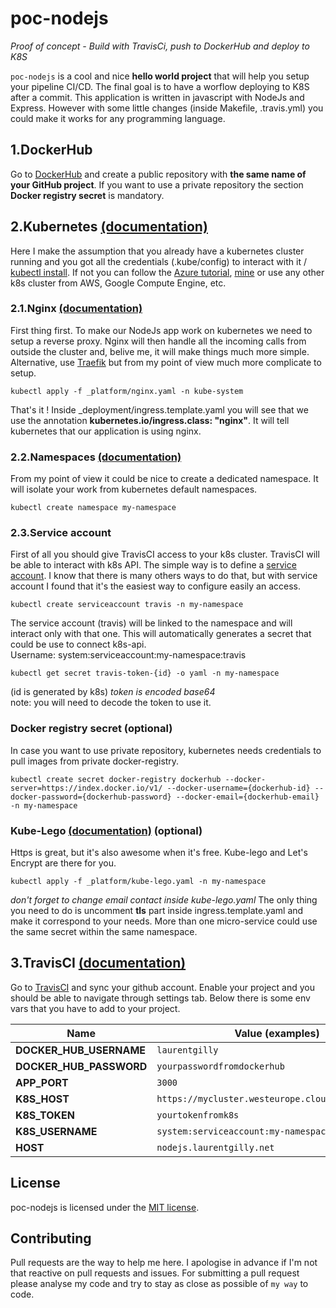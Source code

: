 # poc-nodejs
*Proof of concept - Build with TravisCi, push to DockerHub and deploy to K8S*

`poc-nodejs` is a cool and nice **hello world project** that will help you setup your pipeline CI/CD. The final goal 
is to have a worflow deploying to K8S after a commit. This application is written in javascript with NodeJs and Express. However with some little changes (inside Makefile, .travis.yml) you could make it works for any programming language.

## 1.DockerHub
Go to [DockerHub](https://hub.docker.com/) and create a public repository with __the same name of your GitHub project__.
If you want to use a private repository the section __Docker registry secret__ is mandatory.

## 2.Kubernetes [(documentation)](https://kubernetes.io/docs/home/)
Here I make the assumption that you already have a kubernetes cluster running and you got all the credentials (.kube/config) to interact with it / [kubectl install](https://kubernetes.io/docs/tasks/tools/install-kubectl/). If not you can follow the [Azure tutorial](https://docs.microsoft.com/en-us/azure/container-service/kubernetes/container-service-kubernetes-walkthrough), [mine](https://medium.com/@aboycandream/deploy-an-azure-k8s-cluster-in-30sec-c1eed1edd841) or use any other k8s cluster from AWS, Google Compute Engine, etc.

### 2.1.Nginx [(documentation)](https://www.nginx.com/resources/wiki/)
First thing first. To make our NodeJs app work on kubernetes we need to setup a reverse proxy. Nginx will then handle all the incoming calls from outside the cluster and, belive me, it will make things much more simple. Alternative, use [Traefik](https://docs.traefik.io/) but from my point of view much more complicate to setup.
```
kubectl apply -f _platform/nginx.yaml -n kube-system
```
That's it ! Inside _deployment/ingress.template.yaml you will see that we use the annotation __kubernetes.io/ingress.class: "nginx"__. It will tell kubernetes that our application is using nginx.

### 2.2.Namespaces [(documentation)](https://kubernetes.io/docs/concepts/overview/working-with-objects/namespaces/)
From my point of view it could be nice to create a dedicated namespace. It will isolate your work from kubernetes default namespaces.
```
kubectl create namespace my-namespace
```

### 2.3.Service account
First of all you should give TravisCI access to your k8s cluster. TravisCI will be able to interact with k8s API. The simple way is to define a [service account](https://kubernetes.io/docs/tasks/configure-pod-container/configure-service-account/). I know that there is many others ways to do that, but with service account I found that it's the easiest way to configure easily an access.
```
kubectl create serviceaccount travis -n my-namespace
```
The service account (travis) will be linked to the namespace and will interact only with that one.
This will automatically generates a secret that could be use to connect k8s-api.  
Username: system:serviceaccount:my-namespace:travis  
```
kubectl get secret travis-token-{id} -o yaml -n my-namespace
```
(id is generated by k8s) *token is encoded base64*  
note: you will need to decode the token to use it.

### Docker registry secret (optional)
In case you want to use private repository, kubernetes needs credentials to pull images from private docker-registry.  
```
kubectl create secret docker-registry dockerhub --docker-server=https://index.docker.io/v1/ --docker-username={dockerhub-id} --docker-password={dockerhub-password} --docker-email={dockerhub-email} -n my-namespace
```

### Kube-Lego [(documentation)](https://github.com/jetstack/kube-lego) (optional)
Https is great, but it's also awesome when it's free. Kube-lego and Let's Encrypt are there for you.
```
kubectl apply -f _platform/kube-lego.yaml -n my-namespace
```
*don't forget to change email contact inside kube-lego.yaml*
The only thing you need to do is uncomment __tls__ part inside ingress.template.yaml and make it correspond to your needs. More than one micro-service could use the same secret within the same namespace.

## 3.TravisCI [(documentation)](https://docs.travis-ci.com/)
Go to [TravisCI](https://travis-ci.org/) and sync your github account. Enable your project and you should be able to 
navigate through settings tab. Below there is some env vars that you have to add to your project.

| Name                         | Value (examples)                                  |
| ---------------------------- | ------------------------------------------------- |
| **DOCKER_HUB_USERNAME**      | `laurentgilly`                                    |
| **DOCKER_HUB_PASSWORD**      | `yourpasswordfromdockerhub`                       |
| **APP_PORT**                 | `3000`                                            |
| **K8S_HOST**                 | `https://mycluster.westeurope.cloudapp.azure.com` |
| **K8S_TOKEN**                | `yourtokenfromk8s`                                |
| **K8S_USERNAME**             | `system:serviceaccount:my-namespace:travis`       |
| **HOST**                     | `nodejs.laurentgilly.net`                         |

## License
poc-nodejs is licensed under the [MIT license](http://opensource.org/licenses/MIT).

## Contributing
Pull requests are the way to help me here. I apologise in advance if I'm not that reactive on pull requests and issues. 
For submitting a pull request please analyse my code and try to stay as close as possible of `my way` to code.